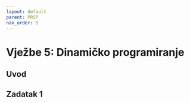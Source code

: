 ```yaml
---
layout: default
parent: PRSP
nav_order: 5
---
```



# Vježbe 5: Dinamičko programiranje


## Uvod


## Zadatak 1